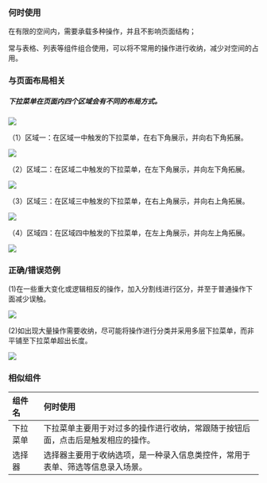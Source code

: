 

### 何时使用

在有限的空间内，需要承载多种操作，并且不影响页面结构；

常与表格、列表等组件组合使用，可以将不常用的操作进行收纳，减少对空间的占用。


### 与页面布局相关

##### 下拉菜单在页面内四个区域会有不同的布局方式。

<img src="https://tdesign.gtimg.com/site/design/images/其它场景备份-1847338.jpg" />


（1）区域一：在区域一中触发的下拉菜单，在右下角展示，并向右下角拓展。

<img src="https://tdesign.gtimg.com/site/design/images/编组 7-1847349.jpg" />



（2）区域二：在区域二中触发的下拉菜单，在左下角展示，并向左下角拓展。

<img src="https://tdesign.gtimg.com/site/design/images/其它场景备份 3-1847356.jpg" />


（3）区域三：在区域三中触发的下拉菜单，在右上角展示，并向右上角拓展。

<img src="https://tdesign.gtimg.com/site/design/images/编组 8-1847379.jpg" />


（4）区域四：在区域四中触发的下拉菜单，在左上角展示，并向左上角拓展。

<img src="https://tdesign.gtimg.com/site/design/images/其它场景备份 4-1847386.jpg" />






### 正确/错误范例

(1)在一些重大变化或逻辑相反的操作，加入分割线进行区分，并至于普通操作下面减少误触。

<img src="https://tdesign.gtimg.com/site/design/images/正确&错误范例1-1847399.jpg" />


(2)如出现大量操作需要收纳，尽可能将操作进行分类并采用多层下拉菜单，而非平铺至下拉菜单超出长度。

<img src="https://tdesign.gtimg.com/site/design/images/正确&错误范例2-1847407.jpg" />


### 相似组件

| 组件名   | 何时使用                                                     |
| :------- | :----------------------------------------------------------- |
| 下拉菜单 | 下拉菜单主要用于对过多的操作进行收纳，常跟随于按钮后面，点击后是触发相应的操作。 |
| 选择器   | 选择器主要用于收纳选项，是一种录入信息类控件，常用于表单、筛选等信息录入场景。 |


